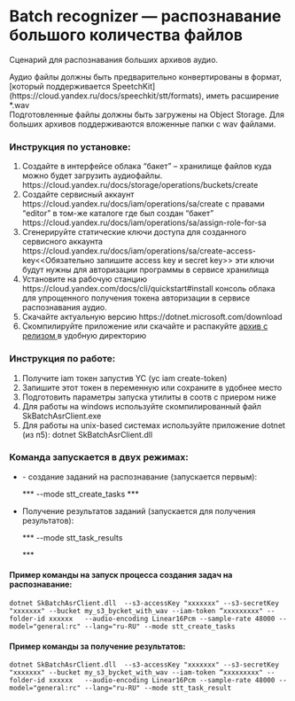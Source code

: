 # Batch recognizer — распознавание большого количества файлов 

Сценарий для распознавания больших архивов аудио.
<P>Аудио файлы должны быть предварительно конвертированы в формат, [который поддерживается SpeetchKit](https://cloud.yandex.ru/docs/speechkit/stt/formats), иметь расширение *.wav<br/>
Подготовленные файлы должны быть загружены на Object Storage. Для больших архивов поддерживаются вложенные папки с wav файлами.</P>

### Инструкция по установке:
<ol>
<li>Создайте в интерфейсе облака “бакет” – хранилище файлов куда можно будет загрузить аудиофайлы. https://cloud.yandex.ru/docs/storage/operations/buckets/create </li>
<li>Создайте сервисный аккаунт https://cloud.yandex.ru/docs/iam/operations/sa/create  с правами “editor” в том-же каталоге где был создан “бакет” 
  https://cloud.yandex.ru/docs/iam/operations/sa/assign-role-for-sa</li>
<li>Сгенерируйте статические ключи доступа для созданного сервисного аккаунта https://cloud.yandex.ru/docs/iam/operations/sa/create-access-key<<Обязательно запишите access key и secret key>> эти ключи будут нужны для авторизации программы в сервисе хранилища</li>
<li>Установите на рабочую станцию https://cloud.yandex.com/docs/cli/quickstart#install консоль облака для упрощенного получения токена авторизации в сервисе распознавания аудио.</li>
<liАвторизуйте YC от имени вашей учетной записи https://cloud.yandex.ru/docs/cli/operations/authentication/user или https://cloud.yandex.ru/docs/cli/operations/authentication/federated-user или от сервисного аккаунта из пункта 2</li>
<li>Скачайте актуальную версию   https://dotnet.microsoft.com/download</li>
  <li>Скомпилируйте приложение или скачайте и распакуйте <a href='https://github.com/yandex-cloud/yc-architect-solution-library/releases/tag/SpeechKit'> архив с релизом </a> в удобную директорию</li>
</ol>

### Инструкция по работе:
<ol>
 <li>Получите iam токен запустив YC (yc iam create-token)</li>
 <li>Запишите этот токен в переменную или сохраните в удобнее место</li>
 <li>Подготовить параметры запуска утилиты в соотв с приером ниже</li>
 <li>Для работы на windows используйте скомпилированный файл SkBatchAsrClient.exe</li>
 <li>Для работы на unix-based системах используйте приложение dotnet (из п5):
dotnet SkBatchAsrClient.dll</li>
</ol>

### Команда запускается в двух режимах:
<ul>
<li>- создание заданий на распознавание (запускается первым):
  <p> *** --mode stt_create_tasks ***</p>
</li>
<li>Получение результатов заданий (запускается для получения результатов):
  <p> ***  --mode stt_task_results</li>***</p>
</ul>

#### Пример команды на запуск процесса создания задач на распознавание:
```bsh
dotnet SkBatchAsrClient.dll  --s3-accessKey "xxxxxxx" --s3-secretKey  "xxxxxxx" --bucket my_s3_bycket_with_wav --iam-token “xxxxxxxxx" --folder-id xxxxxx   --audio-encoding Linear16Pcm --sample-rate 48000 --model="general:rc" --lang="ru-RU" --mode stt_create_tasks
``` 
#### Пример команды за получение результатов:
```bsh
dotnet SkBatchAsrClient.dll  --s3-accessKey "xxxxxxx" --s3-secretKey  "xxxxxxx" --bucket my_s3_bycket_with_wav --iam-token “xxxxxxxxx" --folder-id xxxxxx   --audio-encoding Linear16Pcm --sample-rate 48000 --model="general:rc" --lang="ru-RU" --mode stt_task_result
``` 


